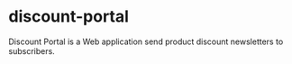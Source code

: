 # discount-portal
Discount Portal is a Web application send product discount newsletters to subscribers.
